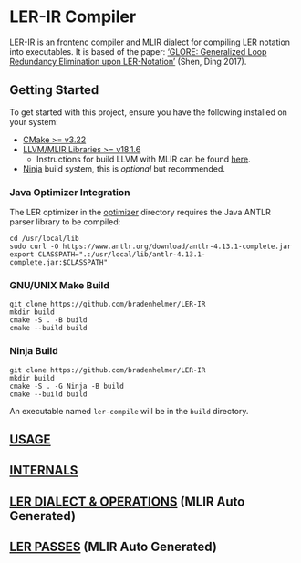 # LER-IR Compiler

LER-IR is an frontenc compiler and MLIR dialect for compiling LER notation into executables. It is based of the paper: [‘GLORE: Generalized Loop Redundancy Elimination upon LER-Notation’](https://research.csc.ncsu.edu/picture/publications/papers/oopsla17.pdf) (Shen, Ding 2017).

## Getting Started
To get started with this project, ensure you have the following installed on your system:

- [CMake >= v3.22](https://cmake.org/download/)
- [LLVM/MLIR Libraries >= v18.1.6](https://github.com/llvm/llvm-project)
  - Instructions for build LLVM with MLIR can be found [here](https://mlir.llvm.org/getting_started/).
- [Ninja](https://ninja-build.org/) build system, this is _optional_ but recommended.

### Java Optimizer Integration
The LER optimizer in the [optimizer](./optimizer) directory requires the Java ANTLR parser library to be compiled:

    cd /usr/local/lib
    sudo curl -O https://www.antlr.org/download/antlr-4.13.1-complete.jar
    export CLASSPATH=".:/usr/local/lib/antlr-4.13.1-complete.jar:$CLASSPATH"

### GNU/UNIX Make Build
```shell
git clone https://github.com/bradenhelmer/LER-IR
mkdir build
cmake -S . -B build
cmake --build build
```
### Ninja Build
```shell
git clone https://github.com/bradenhelmer/LER-IR
mkdir build
cmake -S . -G Ninja -B build
cmake --build build
```

An executable named `ler-compile` will be in the `build` directory.

## [USAGE](./docs/USAGE.md)

## [INTERNALS](./docs/INTERNALS.md)

## [LER DIALECT & OPERATIONS](./docs/LERDialect.md) (MLIR Auto Generated)

## [LER PASSES](./docs/LERPasses.md) (MLIR Auto Generated)
